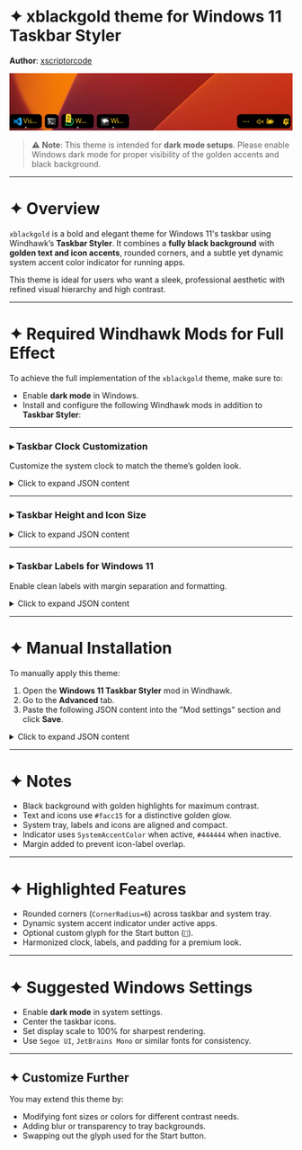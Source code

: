 # ✦ xblackgold theme for Windows 11 Taskbar Styler

**Author**: [xscriptorcode](https://github.com/xscriptorcode)

![Demonstration](files/xblackgold.png)

> ⚠️ **Note**: This theme is intended for **dark mode setups**. Please enable Windows dark mode for proper visibility of the golden accents and black background.

---

# ✦ Overview

`xblackgold` is a bold and elegant theme for Windows 11's taskbar using Windhawk’s **Taskbar Styler**. It combines a **fully black background** with **golden text and icon accents**, rounded corners, and a subtle yet dynamic system accent color indicator for running apps.

This theme is ideal for users who want a sleek, professional aesthetic with refined visual hierarchy and high contrast.

---

# ✦ Required Windhawk Mods for Full Effect

To achieve the full implementation of the `xblackgold` theme, make sure to:

- Enable **dark mode** in Windows.
- Install and configure the following Windhawk mods in addition to **Taskbar Styler**:

---

### ▸ Taskbar Clock Customization

Customize the system clock to match the theme’s golden look.

<details>
<summary>Click to expand JSON content</summary>

```json
{
  "ShowSeconds": 1,
  "TimeFormat": "HH':'mm",
  "DateFormat": "dd'/'MM'/'yyyy",
  "WeekdayFormat": "",
  "TopLine": "",
  "MiddleLine": "",
  "BottomLine": "║▌║%date% X %time% ▌│",
  "TooltipLine": "%web1_full%",
  "Width": 180,
  "Height": 60,
  "TextSpacing": 0,
  "TimeStyle.Visible": 1,
  "TimeStyle.TextColor": "#facc15",
  "TimeStyle.TextAlignment": "Center",
  "TimeStyle.FontSize": 12,
  "TimeStyle.FontFamily": "JetBrainsMono NF",
  "TimeStyle.FontWeight": "ExtraLight",
  "TimeStyle.CharacterSpacing": 0,
  "DateStyle.TextColor": "#facc15",
  "DateStyle.TextAlignment": "Center",
  "DateStyle.FontSize": 12,
  "DateStyle.FontFamily": "Times New Roman",
  "DateStyle.FontWeight": "Light",
  "DateStyle.FontStretch": "SemiCondensed",
  "DateStyle.CharacterSpacing": 1,
  "oldTaskbarOnWin11": 0,
  "TimeStyle.Hidden": 1,
  "DateStyle.Hidden": 0
}
```

</details>

---

### ▸ Taskbar Height and Icon Size

<details>
<summary>Click to expand JSON content</summary>

```json
{
  "IconSize": 15,
  "TaskbarHeight": 35,
  "TaskbarButtonWidth": 30
}
```

</details>

---

### ▸ Taskbar Labels for Windows 11

Enable clean labels with margin separation and formatting.

<details>
<summary>Click to expand JSON content</summary>

```json
{
  "taskbarItemWidth": 60,
  "minimumTaskbarItemWidth": 50,
  "maximumTaskbarItemWidth": 120,
  "runningIndicatorStyle": "centerFixed",
  "progressIndicatorStyle": "sameAsRunningIndicatorStyle",
  "fontSize": 12,
  "leftAndRightPaddingSize": 8,
  "spaceBetweenIconAndLabel": 8,
  "labelForSingleItem": "%name%",
  "labelForMultipleItems": "[%amount%] %name%",
  "mode": "labelsWithCombining",
  "excludedPrograms[0]": "excluded1.exe",
  "alwaysShowThumbnailLabels": 0,
  "fontFamily": "",
  "runningIndicatorHeight": 0,
  "runningIndicatorVerticalOffset": 0
}
```

</details>

---

# ✦ Manual Installation

To manually apply this theme:

1. Open the **Windows 11 Taskbar Styler** mod in Windhawk.
2. Go to the **Advanced** tab.
3. Paste the following JSON content into the "Mod settings" section and click **Save**.

<details>
<summary>Click to expand JSON content</summary>

```json
{
  "theme": "xblackgold",
  "controlStyles[0].target": "Taskbar.TaskListButton",
  "controlStyles[0].styles[0]": "CornerRadius=6",
  "resourceVariables[0].variableKey": "",
  "resourceVariables[0].value": "",
  "controlStyles[1].target": "SystemTray.TextIconContent > Grid#ContainerGrid > SystemTray.AdaptiveTextBlock#Base > TextBlock#InnerTextBlock",
  "controlStyles[1].styles[0]": "FontSize=16",
  "controlStyles[1].styles[1]": "Foreground=#facc15",
  "controlStyles[2].target": "SystemTray.NotifyIconView#NotifyItemIcon",
  "controlStyles[2].styles[0]": "MinWidth=25",
  "controlStyles[3].target": "SystemTray.OmniButton#ControlCenterButton > Grid > ContentPresenter > ItemsPresenter > StackPanel > ContentPresenter[1] > SystemTray.IconView > Grid > Grid",
  "controlStyles[3].styles[0]": "Visibility=Collapsed",
  "controlStyles[4].target": "SystemTray.TextIconContent > Grid#ContainerGrid",
  "controlStyles[4].styles[0]": "Padding=2",
  "controlStyles[5].target": "SystemTray.ChevronIconView",
  "controlStyles[5].styles[0]": "MinWidth=27",
  "controlStyles[6].target": "SystemTray.OmniButton#NotificationCenterButton > Grid > ContentPresenter > ItemsPresenter > StackPanel > ContentPresenter > SystemTray.IconView#SystemTrayIcon > Grid > Grid > SystemTray.TextIconContent",
  "controlStyles[6].styles[0]": "Visibility=Collapsed",
  "controlStyles[7].target": "Taskbar.TaskListLabeledButtonPanel > Border#BackgroundElement",
  "controlStyles[7].styles[0]": "Background=#000000",
  "controlStyles[7].styles[1]": "CornerRadius=6",
  "controlStyles[8].target": "Grid#SystemTrayFrameGrid",
  "controlStyles[8].styles[0]": "Background=#000000",
  "controlStyles[8].styles[1]": "CornerRadius=6",
  "controlStyles[8].styles[2]": "Margin=0,5,4,5",
  "controlStyles[8].styles[3]": "Padding=2,0,-18,0",
  "controlStyles[9].target": "Taskbar.TaskListButton > Grid > Rectangle#RunningIndicator",
  "controlStyles[9].styles[0]": "Height=3",
  "controlStyles[9].styles[1]": "RadiusX=1.5",
  "controlStyles[9].styles[2]": "RadiusY=1.5",
  "controlStyles[9].styles[3]": "Fill@ActiveNormal=SystemAccentColor",
  "controlStyles[9].styles[4]": "Fill@InactiveNormal=#444444",
  "controlStyles[9].styles[5]": "VerticalAlignment=Bottom",
  "controlStyles[9].styles[6]": "Margin=16,0,16,4",
  "controlStyles[9].styles[7]": "StrokeThickness=0",
  "controlStyles[10].target": "SystemTray.ImageIconContent > Grid#ContainerGrid > Image",
  "controlStyles[10].styles[0]": "Width=13",
  "controlStyles[11].target": "SystemTray.TextIconContent > Grid#ContainerGrid > SystemTray.AdaptiveTextBlock#Base > TextBlock#InnerTextBlock",
  "controlStyles[11].styles[0]": "FontSize=13",
  "controlStyles[11].styles[1]": "Foreground=#facc15",
  "controlStyles[12].target": "TextBlock#LabelControl",
  "controlStyles[12].styles[0]": "FontFamily=Segoe UI Medium",
  "controlStyles[12].styles[1]": "Foreground=#facc15",
  "controlStyles[12].styles[2]": "Margin=1,0,0,0",
  "controlStyles[13].target": "Taskbar.ExperienceToggleButton#LaunchListButton[AutomationProperties.AutomationId=StartButton]",
  "controlStyles[13].styles[0]": "Visibility=Visible",
  "controlStyles[14].target": "Windows.UI.Xaml.Controls.TextBlock#InnerTextBlock[Text=]",
  "controlStyles[14].styles[0]": "Text=",
  "controlStyles[14].styles[1]": "Foreground=#facc15",
  "controlStyles[15].target": "Rectangle#BackgroundFill",
  "controlStyles[15].styles[0]": "Fill=Transparent",
  "controlStyles[16].target": "Rectangle#BackgroundStroke",
  "controlStyles[16].styles[0]": "Fill=Transparent"
}


```

</details>

---

# ✦ Notes

- Black background with golden highlights for maximum contrast.
- Text and icons use `#facc15` for a distinctive golden glow.
- System tray, labels and icons are aligned and compact.
- Indicator uses `SystemAccentColor` when active, `#444444` when inactive.
- Margin added to prevent icon-label overlap.

---

# ✦ Highlighted Features

- Rounded corners (`CornerRadius=6`) across taskbar and system tray.
- Dynamic system accent indicator under active apps.
- Optional custom glyph for the Start button (``).
- Harmonized clock, labels, and padding for a premium look.

---

# ✦ Suggested Windows Settings

- Enable **dark mode** in system settings.
- Center the taskbar icons.
- Set display scale to 100% for sharpest rendering.
- Use `Segoe UI`, `JetBrains Mono` or similar fonts for consistency.

---

## ✦ Customize Further

You may extend this theme by:

- Modifying font sizes or colors for different contrast needs.
- Adding blur or transparency to tray backgrounds.
- Swapping out the glyph used for the Start button.